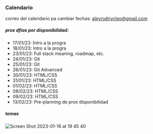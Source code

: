 ### Calendario

correo del calendario pa cambiar fechas: aleyrodriycleo@gmail.com

##### prox dfias por disponibilidad:
- 17/01/23: Intro a la progra
- 18/01/23: Intro a la progra
- 23/01/23: Full stack meaning, roadmap, etc.
- 24/01/23: Git
- 25/01/23: Git
- 26/01/23: Git Advanced
- 30/01/23: HTML/CSS
- 31/01/23: HTML/CSS
- 01/02/23: HTML/CSS
- 08/02/23: HTML/CSS
- 09/02/23: HTML/CSS
- 13/02/23: Pre-planning de prox disponibilidad 



##### temas
![Screen Shot 2023-01-16 at 19 45 40](https://user-images.githubusercontent.com/74441510/212791964-efffae94-02a3-47d3-9e1d-5a1b138aecb5.png)
